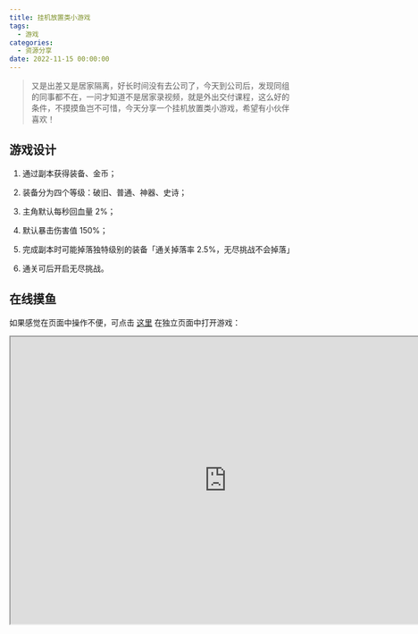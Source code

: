 ```yaml
---
title: 挂机放置类小游戏
tags:
  - 游戏
categories:
  - 资源分享
date: 2022-11-15 00:00:00
---
```


> 又是出差又是居家隔离，好长时间没有去公司了，今天到公司后，发现同组的同事都不在，一问才知道不是居家录视频，就是外出交付课程，这么好的条件，不摸摸鱼岂不可惜，今天分享一个挂机放置类小游戏，希望有小伙伴喜欢！

<!-- more -->

## 游戏设计

1. 通过副本获得装备、金币；

2. 装备分为四个等级：破旧、普通、神器、史诗；

3. 主角默认每秒回血量 2%；

4. 默认暴击伤害值 150%；

5. 完成副本时可能掉落独特级别的装备「通关掉落率 2.5%，无尽挑战不会掉落」

6. 通关可后开启无尽挑战。

## 在线摸鱼

如果感觉在页面中操作不便，可点击 [这里](https://game.dusays.com/#/) 在独立页面中打开游戏：

<iframe src="https://game.dusays.com/#/" width="774" height="514"></iframe>